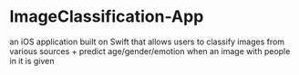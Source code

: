 # ImageClassification-App
an iOS application built on Swift that allows users to classify images from various sources + predict age/gender/emotion when an image with people in it is given
